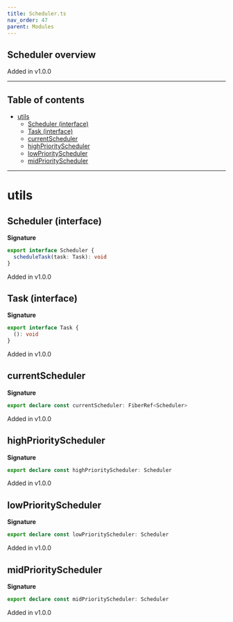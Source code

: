 ```yaml
---
title: Scheduler.ts
nav_order: 47
parent: Modules
---
```


## Scheduler overview

Added in v1.0.0

---

<h2 class="text-delta">Table of contents</h2>

- [utils](#utils)
  - [Scheduler (interface)](#scheduler-interface)
  - [Task (interface)](#task-interface)
  - [currentScheduler](#currentscheduler)
  - [highPriorityScheduler](#highpriorityscheduler)
  - [lowPriorityScheduler](#lowpriorityscheduler)
  - [midPriorityScheduler](#midpriorityscheduler)

---

# utils

## Scheduler (interface)

**Signature**

```ts
export interface Scheduler {
  scheduleTask(task: Task): void
}
```

Added in v1.0.0

## Task (interface)

**Signature**

```ts
export interface Task {
  (): void
}
```

Added in v1.0.0

## currentScheduler

**Signature**

```ts
export declare const currentScheduler: FiberRef<Scheduler>
```

Added in v1.0.0

## highPriorityScheduler

**Signature**

```ts
export declare const highPriorityScheduler: Scheduler
```

Added in v1.0.0

## lowPriorityScheduler

**Signature**

```ts
export declare const lowPriorityScheduler: Scheduler
```

Added in v1.0.0

## midPriorityScheduler

**Signature**

```ts
export declare const midPriorityScheduler: Scheduler
```

Added in v1.0.0
